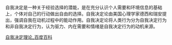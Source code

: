 自我决定是一种关于经验选择的潜能，是在充分认识个人需要和环境信息的基础上，个体对自己的行动做出自由的选择。自我决定论由美国心理学家德西和瑞安提出，强调自我在动机过程中的能动作用。自我决定论将人类行为分为自我决定行为和非自我决定行为，认为驱力、内在需要和情绪是自我决定行为的动机来源。

[自我决定理论_百度百科](https://baike.baidu.com/item/%E8%87%AA%E6%88%91%E5%86%B3%E5%AE%9A%E7%90%86%E8%AE%BA/9032654?fr=aladdin)